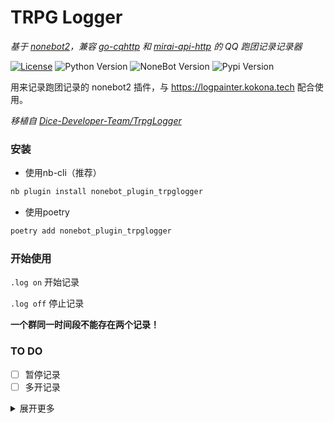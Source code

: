 # TRPG Logger

*基于 [nonebot2](https://github.com/nonebot/nonebot2)，兼容 [go-cqhttp](https://github.com/Mrs4s/go-cqhttp) 和 [mirai-api-http](https://github.com/project-mirai/mirai-api-http) 的 QQ 跑团记录记录器*

[![License](https://img.shields.io/github/license/thereisnodice/TRPGLogger)](LICENSE)
![Python Version](https://img.shields.io/badge/python-3.7.3+-blue.svg)
![NoneBot Version](https://img.shields.io/badge/nonebot-2.0.0.a11+-red.svg)
![Pypi Version](https://img.shields.io/pypi/v/nonebot-plugin-trpglogger.svg)

用来记录跑团记录的 nonebot2 插件，与 https://logpainter.kokona.tech 配合使用。

*移植自 [Dice-Developer-Team/TrpgLogger](https://github.com/Dice-Developer-Team/TrpgLogger)*

### 安装

* 使用nb-cli（推荐）  

```bash
nb plugin install nonebot_plugin_trpglogger
```

* 使用poetry

```bash
poetry add nonebot_plugin_trpglogger
```

### 开始使用

`.log on` 开始记录

`.log off` 停止记录

**一个群同一时间段不能存在两个记录！**

### TO DO

- [ ] 暂停记录
- [ ] 多开记录

<details>
<summary>展开更多</summary>

### 原理

与 [TrpgLogger](https://github.com/Dice-Developer-Team/TrpgLogger)* 一样，使用 AWS S3 进行储存（目前为了与 Logpainter 对接，是直接用溯洄的公共 bucket ）。

### Bug

- [x] go-cqhttp 无法记录机器人本身发出的消息（即无法记录掷骰）  
    **请确保 go-cqhttp 的 `enable_self_message` 设置为 true**
- [ ] mirai-api-http 无法记录机器人本身发出的消息（即无法记录掷骰）  
    **由于 mirai-api-http 没有 `message_sent` 事件，所以该 bug 暂时无法解决。**
- [ ] 在记录时间超过 24 小时后，如果上传文件失败会阻塞线程  
    **如何解决:** 待定

</details>
